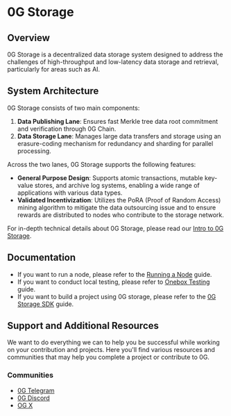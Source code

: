 # 0G Storage

## Overview

0G Storage is a decentralized data storage system designed to address the challenges of high-throughput and low-latency data storage and retrieval, particularly for areas such as AI. 

## System Architecture

0G Storage consists of two main components:

1. **Data Publishing Lane**: Ensures fast Merkle tree data root commitment and verification through 0G Chain.
2. **Data Storage Lane**: Manages large data transfers and storage using an erasure-coding mechanism for redundancy and sharding for parallel processing.

Across the two lanes, 0G Storage supports the following features:

* **General Purpose Design**: Supports atomic transactions, mutable key-value stores, and archive log systems, enabling a wide range of applications with various data types.
* **Validated Incentivization**: Utilizes the PoRA (Proof of Random Access) mining algorithm to mitigate the data outsourcing issue and to ensure rewards are distributed to nodes who contribute to the storage network.

For in-depth technical details about 0G Storage, please read our [Intro to 0G Storage](https://docs.0g.ai/concepts/storage).

## Documentation

- If you want to run a node, please refer to the [Running a Node](https://docs.0g.ai/run-a-node/storage-node) guide.
- If you want to conduct local testing, please refer to [Onebox Testing](https://github.com/0glabs/0g-storage-node/blob/main/docs/onebox-test.md) guide.
- If you want to build a project using 0G storage, please refer to the [0G Storage SDK](https://docs.0g.ai/developer-hub/building-on-0g/storage/sdk) guide.

## Support and Additional Resources
We want to do everything we can to help you be successful while working on your contribution and projects. Here you'll find various resources and communities that may help you complete a project or contribute to 0G. 

### Communities
- [0G Telegram](https://t.me/web3_0glabs)
- [0G Discord](https://discord.com/invite/0glabs)
- [OG X](https://x.com/0G_labs)
